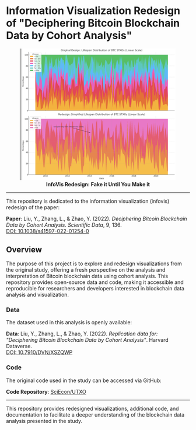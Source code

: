 # Information Visualization Redesign of "Deciphering Bitcoin Blockchain Data by Cohort Analysis"

<div align="center">
    <figure>
        <img src="./InfoVis_Redesign.png" alt="InfoVis Redesign" width="600">
        <figcaption><b>InfoVis Redesign: Fake it Until You Make it</b></figcaption>
    </figure>
</div>

---

This repository is dedicated to the information visualization (infovis) redesign of the paper:

**Paper**: Liu, Y., Zhang, L., & Zhao, Y. (2022). *Deciphering Bitcoin Blockchain Data by Cohort Analysis*. *Scientific Data*, 9, 136.  
[DOI: 10.1038/s41597-022-01254-0](https://doi.org/10.1038/s41597-022-01254-0)

## Overview

The purpose of this project is to explore and redesign visualizations from the original study, offering a fresh perspective on the analysis and interpretation of Bitcoin blockchain data using cohort analysis. This repository provides open-source data and code, making it accessible and reproducible for researchers and developers interested in blockchain data analysis and visualization.

### Data

The dataset used in this analysis is openly available:

**Data**: Liu, Y., Zhang, L., & Zhao, Y. (2022). *Replication data for: "Deciphering Bitcoin Blockchain Data by Cohort Analysis"*. Harvard Dataverse.  
[DOI: 10.7910/DVN/XSZQWP](https://doi.org/10.7910/DVN/XSZQWP)

### Code

The original code used in the study can be accessed via GitHub:

**Code Repository**: [SciEcon/UTXO](https://github.com/SciEcon/UTXO)

---

This repository provides redesigned visualizations, additional code, and documentation to facilitate a deeper understanding of the blockchain data analysis presented in the study.
